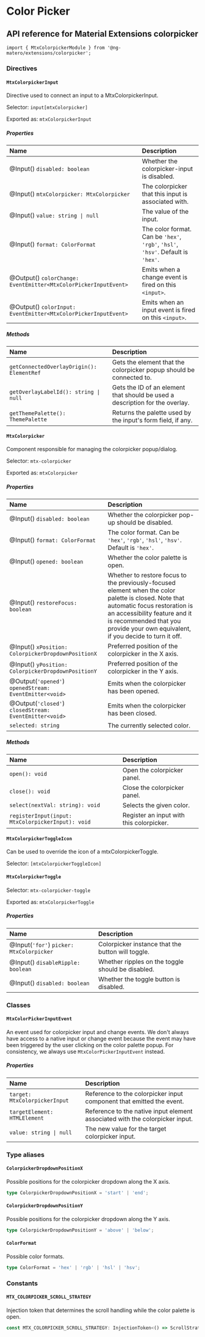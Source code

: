 # Color Picker

## API reference for Material Extensions colorpicker

`import { MtxColorpickerModule } from '@ng-matero/extensions/colorpicker';`

### Directives

#### `MtxColorpickerInput`

Directive used to connect an input to a MtxColorpickerInput.

Selector: `input[mtxColorpicker]`

Exported as: `mtxColorpickerInput`

##### Properties

| Name | Description |
| :--- | :--- |
| @Input() `disabled: boolean` | Whether the colorpicker-input is disabled. |
| @Input() `mtxColorpicker: MtxColorpicker` | The colorpicker that this input is associated with. |
| @Input() `value: string \| null` | The value of the input. |
| @Input() `format: ColorFormat` | The color format. Can be `'hex'`, `'rgb'`, `'hsl'`, `'hsv'`. Default is `'hex'`. |
| @Output() `colorChange: EventEmitter<MtxColorPickerInputEvent>` | Emits when a change event is fired on this `<input>`. |
| @Output() `colorInput: EventEmitter<MtxColorPickerInputEvent>` | Emits when an input event is fired on this `<input>`. |

##### Methods

| Name | Description |
| :--- | :--- |
| `getConnectedOverlayOrigin(): ElementRef` | Gets the element that the colorpicker popup should be connected to. |
| `getOverlayLabelId(): string \| null` | Gets the ID of an element that should be used a description for the overlay. |
| `getThemePalette(): ThemePalette` | Returns the palette used by the input's form field, if any. |

#### `MtxColorpicker`

Component responsible for managing the colorpicker popup/dialog.

Selector: `mtx-colorpicker`

Exported as: `mtxColorpicker`

##### Properties

| Name | Description |
| :--- | :--- |
| @Input() `disabled: boolean` | Whether the colorpicker pop-up should be disabled. |
| @Input() `format: ColorFormat` | The color format. Can be `'hex'`, `'rgb'`, `'hsl'`, `'hsv'`. Default is `'hex'`. |
| @Input() `opened: boolean` | Whether the color palette is open. |
| @Input() `restoreFocus: boolean` | Whether to restore focus to the previously-focused element when the color palette is closed. Note that automatic focus restoration is an accessibility feature and it is recommended that you provide your own equivalent, if you decide to turn it off. |
| @Input() `xPosition: ColorpickerDropdownPositionX`| Preferred position of the colorpicker in the X axis. |
| @Input() `yPosition: ColorpickerDropdownPositionY`| Preferred position of the colorpicker in the Y axis. |
| @Output(`'opened'`) `openedStream: EventEmitter<void>`| Emits when the colorpicker has been opened. |
| @Output(`'closed'`) `closedStream: EventEmitter<void>`| Emits when the colorpicker has been closed. |
| `selected: string` | The currently selected color. |

##### Methods

| Name | Description |
| :--- | :--- |
| `open(): void` | Open the colorpicker panel. |
| `close(): void` | Close the colorpicker panel. |
| `select(nextVal: string): void` | Selects the given color. |
| `registerInput(input: MtxColorpickerInput): void` | Register an input with this colorpicker. |

#### `MtxColorpickerToggleIcon`

Can be used to override the icon of a mtxColorpickerToggle.

Selector: `[mtxColorpickerToggleIcon]`

#### `MtxColorpickerToggle`

Selector: `mtx-colorpicker-toggle`

Exported as: `mtxColorpickerToggle`

##### Properties

| Name | Description |
| :--- | :--- |
| @Input(`'for'`) `picker: MtxColorpicker` | Colorpicker instance that the button will toggle. |
| @Input() `disableRipple: boolean` | Whether ripples on the toggle should be disabled. |
| @Input() `disabled: boolean` | Whether the toggle button is disabled. |

### Classes

#### `MtxColorPickerInputEvent`

An event used for colorpicker input and change events. We don't always have access to a native input or change event because the event may have been triggered by the user clicking on the color palette popup. For consistency, we always use `MtxColorPickerInputEvent` instead.

##### Properties

| Name | Description |
| :--- | :--- |
| `target: MtxColorpickerInput` | Reference to the colorpicker input component that emitted the event. |
| `targetElement: HTMLElement` | Reference to the native input element associated with the colorpicker input. |
| `value: string \| null` | The new value for the target colorpicker input. |

### Type aliases

#### `ColorpickerDropdownPositionX`

Possible positions for the colorpicker dropdown along the X axis.

```ts
type ColorpickerDropdownPositionX = 'start' | 'end';
```

#### `ColorpickerDropdownPositionY`

Possible positions for the colorpicker dropdown along the Y axis.

```ts
type ColorpickerDropdownPositionY = 'above' | 'below';
```

#### `ColorFormat`

Possible color formats.

```ts
type ColorFormat = 'hex' | 'rgb' | 'hsl' | 'hsv';
```

### Constants

#### `MTX_COLORPICKER_SCROLL_STRATEGY`

Injection token that determines the scroll handling while the color palette is open.

```ts
const MTX_COLORPICKER_SCROLL_STRATEGY: InjectionToken<() => ScrollStrategy>;
```
